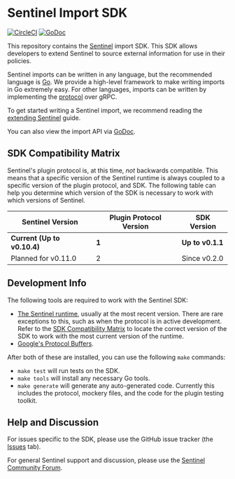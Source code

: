 # Sentinel Import SDK

[![CircleCI](https://circleci.com/gh/hashicorp/sentinel-sdk/tree/master.svg?style=svg)](https://circleci.com/gh/hashicorp/sentinel-sdk/tree/master)
[![GoDoc](https://godoc.org/github.com/hashicorp/sentinel-sdk?status.svg)](https://godoc.org/github.com/hashicorp/sentinel-sdk)

This repository contains the [Sentinel](https://www.hashicorp.com/sentinel)
import SDK. This SDK allows developers to extend Sentinel to source external
information for use in their policies.

Sentinel imports can be written in any language, but the recommended language is
[Go](https://golang.org/). We provide a high-level framework to make writing
imports in Go extremely easy. For other languages, imports can be written by
implementing the
[protocol](https://github.com/hashicorp/sentinel-sdk/blob/master/proto/import.proto)
over gRPC.

To get started writing a Sentinel import, we recommend reading the [extending
Sentinel](https://docs.hashicorp.com/sentinel/extending/dev) guide.

You can also view the import API via
[GoDoc](https://godoc.org/github.com/hashicorp/sentinel-sdk).

## SDK Compatibility Matrix

Sentinel's plugin protocol is, at this time, _not_ backwards compatible.  This
means that a specific version of the Sentinel runtime is always coupled to a
specific version of the plugin protocol, and SDK. The following table can help
you determine which version of the SDK is necessary to work with which versions
of Sentinel.

Sentinel Version|Plugin Protocol Version|SDK Version
-|-|-
**Current (Up to v0.10.4)**|**1**|**Up to v0.1.1**
Planned for v0.11.0|2|Since v0.2.0

## Development Info

The following tools are required to work with the Sentinel SDK:

* [The Sentinel runtime](https://docs.hashicorp.com/sentinel/downloads), usually
  at the most recent version. There are rare exceptions to this, such as when
  the protocol is in active development. Refer to the [SDK Compatibility
  Matrix](#sdk-compatibility-matrix) to locate the correct version of the SDK to
  work with the most current version of the runtime.
* [Google's Protocol
  Buffers](https://developers.google.com/protocol-buffers/docs/downloads).

After both of these are installed, you can use the following `make` commands:

* `make test` will run tests on the SDK.
* `make tools` will install any necessary Go tools.
* `make generate` will generate any auto-generated code. Currently this includes
  the protocol, mockery files, and the code for the plugin testing toolkit.

## Help and Discussion

For issues specific to the SDK, please use the GitHub issue tracker (the
[Issues](https://github.com/hashicorp/sentinel-sdk/issues) tab).

For general Sentinel support and discussion, please use the [Sentinel Community
Forum](https://discuss.hashicorp.com/c/sentinel).
